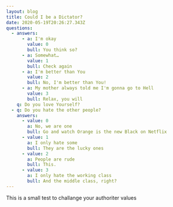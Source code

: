 ```yaml
---
layout: blog
title: Could I be a Dictator?
date: 2020-05-19T20:26:27.343Z
questions:
  - answers:
      - a: I'm okay
        value: 0
        bull: You think so?
      - a: Somewhat…
        value: 1
        bull: Check again
      - a: I'm better than You
        value: 2
        bull: No, I'm better than You!
      - a: My mother always told me I'm gonna go to Hell
        value: 3
        bull: Relax, you will
    q: Do you love Yourself?
  - q: Do you hate the other people?
    answers:
      - value: 0
        a: No, we are one
        bull: Go and watch Orange is the new Black on Netflix
      - value: 1
        a: I only hate some
        bull: They are the lucky ones
      - value: 2
        a: People are rude
        bull: This.
      - value: 3
        a: I only hate the working class
        bull: And the middle class, right?
---
```

This is a small test to challange your authoriter values 